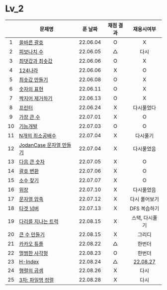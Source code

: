 # Lv_2
||문제명|푼 날짜|채점 결과|재응시여부|
|:-:|---|:---:|:---:|:---:|
|1|[올바른 괄호](./rightBracket.js)|22.06.04|O|X|
|2|[피보나치 수](./fibonachi.js)|22.06.05|△|다시|
|3|[최댓값과 최솟값](./maxAndMin.js)|22.06.06|O|X|
|4|[124나라](./oneTwoFour.js)|22.06.06|X|O|
|5|[최솟값 만들기](./accMin.js)|22.06.08|O|X|
|6|[숫자의 표현](./expressionNumber.js)|22.06.11|O|X|
|7|[짝지어 제거하기](./mateRemove.js)|22.06.13|O|X|
|8|[프린터](./printer.js)|22.06.24|X|다시풀었다|
|9|[가장 큰 수](./greatestNumber.js)|22.07.01|X|O|
|10|[기능개발](./functionDev.js)|22.07.03|O|O|
|11|[N개의 최소공배수](./nlcm.js)|22.07.04|X|다시풀기|
|12|[JodanCase 문자열 만들기](./jadenCaseString.js)|22.07.04|X|다시풀었음|
|13|[다음 큰 숫자](./nextBIgNumber.js)|22.07.05|X|O|
|14|[괄호 변환](./changeBracket.js)|22.07.06|X|O|
|15|[소수 찾기](./findPrime.js)|22.07.07|X|O|
|16|[위장](./camouflage.js)|22.07.10|X|다시풀었음|
|17|[문자열 압축](./stringCompression.js)|22.07.12|X|다시 풀어보기|
|18|[타겟 넘버](./targetNumber.js)|22.07.13|X|DFS 복습하기|
|19|[다리를 지나는 트럭](./passingTruck.js)|22.08.15|X|스택, 다시풀기|
|20|[큰 수 만들기](./makeBigNumber.js)|22.08.15|X|그리디|
|21|[카카오 튜플](./tuple.js)|22.08.22|△|한번더|
|22|[멀쩡한 사각형](./rightRect.js)|22.08.23|O|한번더|
|23|[H-Index](./hindex.js)|22.08.24|△|[22.08.27](./replay/hindex_re.js)|
|24|[행렬의 곱셈](./matrixMultiple.js)|22.08.26|X|다시|
|25|[3차: 파일명 정렬](./sortFileName.js)|22.08.28|X|다시|